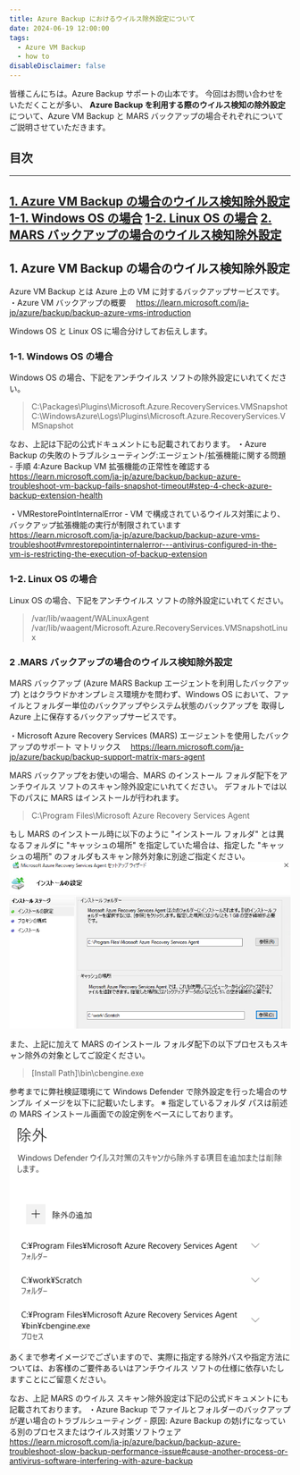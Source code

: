 ```yaml
---
title: Azure Backup におけるウイルス除外設定について
date: 2024-06-19 12:00:00
tags:
  - Azure VM Backup
  - how to
disableDisclaimer: false
---
```


<!-- more -->
皆様こんにちは。Azure Backup サポートの山本です。
今回はお問い合わせをいただくことが多い、 **Azure Backup を利用する際のウイルス検知の除外設定**  について、Azure VM Backup と MARS バックアップの場合それぞれについてご説明させていただきます。

## 目次
-----------------------------------------------------------
[1. Azure VM Backup の場合のウイルス検知除外設定](#1)
 [1-1. Windows OS の場合](#1-1)
 [1-2. Linux OS の場合](#1-2)
[2. MARS バックアップの場合のウイルス検知除外設定](#2)
-----------------------------------------------------------

## 1. Azure VM Backup の場合のウイルス検知除外設定<a id="1"></a>
Azure VM Backup とは Azure 上の VM に対するバックアップサービスです。
・Azure VM バックアップの概要
　https://learn.microsoft.com/ja-jp/azure/backup/backup-azure-vms-introduction

Windows OS と Linux OS に場合分けしてお伝えします。

### 1-1. Windows OS の場合<a id="1-1"></a>
Windows OS の場合、下記をアンチウイルス ソフトの除外設定にいれてください。
> C:\Packages\Plugins\Microsoft.Azure.RecoveryServices.VMSnapshot
> C:\WindowsAzure\Logs\Plugins\Microsoft.Azure.RecoveryServices.VMSnapshot


なお、上記は下記の公式ドキュメントにも記載されております。
・Azure Backup の失敗のトラブルシューティング:エージェント/拡張機能に関する問題 - 手順 4:Azure Backup VM 拡張機能の正常性を確認する
https://learn.microsoft.com/ja-jp/azure/backup/backup-azure-troubleshoot-vm-backup-fails-snapshot-timeout#step-4-check-azure-backup-extension-health

・VMRestorePointInternalError - VM で構成されているウイルス対策により、バックアップ拡張機能の実行が制限されています
　https://learn.microsoft.com/ja-jp/azure/backup/backup-azure-vms-troubleshoot#vmrestorepointinternalerror---antivirus-configured-in-the-vm-is-restricting-the-execution-of-backup-extension


### 1-2. Linux OS の場合<a id="1-2"></a>
Linux OS の場合、下記をアンチウイルス ソフトの除外設定にいれてください。
> /var/lib/waagent/WALinuxAgent
> /var/lib/waagent/Microsoft.Azure.RecoveryServices.VMSnapshotLinux


### 2 .MARS バックアップの場合のウイルス検知除外設定<a id="2"></a>
MARS バックアップ (Azure MARS Backup エージェントを利用したバックアップ) とはクラウドかオンプレミス環境かを問わず、Windows OS において、ファイルとフォルダー単位のバックアップやシステム状態のバックアップを 取得し Azure 上に保存するバックアップサービスです。

・Microsoft Azure Recovery Services (MARS) エージェントを使用したバックアップのサポート マトリックス
　https://learn.microsoft.com/ja-jp/azure/backup/backup-support-matrix-mars-agent


MARS バックアップをお使いの場合、MARS のインストール フォルダ配下をアンチウイルス ソフトのスキャン除外設定にいれてください。
デフォルトでは以下のパスに MARS はインストールが行われます。
> C:\Program Files\Microsoft Azure Recovery Services Agent

もし MARS のインストール時に以下のように "インストール フォルダ" とは異なるフォルダに "キャッシュの場所" を指定していた場合は、指定した "キャッシュの場所" のフォルダもスキャン除外対象に別途ご指定ください。
![MARS インストール画面](./AV_ExcludeSetting/AV_ExcludeSetting_01.png)

また、上記に加えて MARS のインストール フォルダ配下の以下プロセスもスキャン除外の対象としてご設定ください。
> [Install Path]\bin\cbengine.exe

参考までに弊社検証環境にて Windows Defender で除外設定を行った場合のサンプル イメージを以下に記載いたします。
※ 指定しているフォルダ パスは前述の MARS インストール画面での設定例をベースにしております。
![除外設定例](./AV_ExcludeSetting/AV_ExcludeSetting_02.png)
あくまで参考イメージでございますので、実際に指定する除外パスや指定方法については、お客様のご要件あるいはアンチウイルス ソフトの仕様に依存いたしますことにご留意ください。

なお、上記 MARS のウイルス スキャン除外設定は下記の公式ドキュメントにも記載されております。
・Azure Backup でファイルとフォルダーのバックアップが遅い場合のトラブルシューティング - 原因: Azure Backup の妨げになっている別のプロセスまたはウイルス対策ソフトウェア
　https://learn.microsoft.com/ja-jp/azure/backup/backup-azure-troubleshoot-slow-backup-performance-issue#cause-another-process-or-antivirus-software-interfering-with-azure-backup

